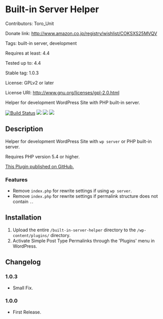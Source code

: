 # Built-in Server Helper

Contributors: Toro_Unit

Donate link: http://www.amazon.co.jp/registry/wishlist/COKSXS25MVQV

Tags: built-in server, development

Requires at least: 4.4

Tested up to: 4.4

Stable tag: 1.0.3

License: GPLv2 or later

License URI: http://www.gnu.org/licenses/gpl-2.0.html

Helper for development WordPress Site with PHP built-in server.


[![Build Status](https://travis-ci.org/torounit/wp-built-in-server-helper.svg)](https://travis-ci.org/torounit/wp-built-in-server-helper)
[![](https://img.shields.io/wordpress/plugin/dt/built-in-server-helper.svg)](https://wordpress.org/plugins/built-in-server-helper/)
[![](https://img.shields.io/wordpress/v/built-in-server-helper.svg)](https://wordpress.org/plugins/built-in-server-helper/)
[![](https://img.shields.io/wordpress/plugin/r/built-in-server-helper.svg)](https://wordpress.org/plugins/built-in-server-helper/)


## Description

Helper for development WordPress Site with `wp server` or PHP built-in server.

Requires PHP version 5.4 or higher.

[This Plugin published on GitHub.](https://github.com/torounit/wp-built-in-server-helper)

### Features

* Remove `index.php` for rewrite settings if using `wp server`.
* Remove `index.php` for rewrite settings if permalink structure does not contain `.`.


## Installation

1. Upload the entire `/built-in-server-helper` directory to the `/wp-content/plugins/` directory.
2. Activate Simple Post Type Permalinks through the 'Plugins' menu in WordPress.


## Changelog

### 1.0.3

* Small Fix.


### 1.0.0

* First Release.


